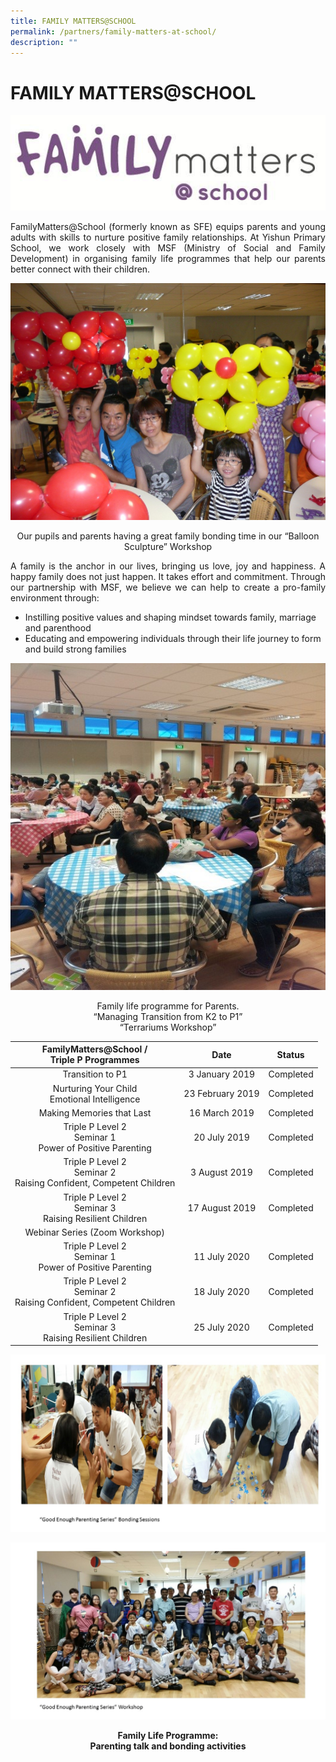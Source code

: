 ```yaml
---
title: FAMILY MATTERS@SCHOOL
permalink: /partners/family-matters-at-school/
description: ""
---
```

# FAMILY MATTERS@SCHOOL

![](/images/Partners/FAMILY%20MATTERS@SCHOOL/MSF01.gif)

<p style="text-align: justify;">FamilyMatters@School (formerly known as SFE) equips parents and young adults with skills to nurture positive family relationships. At Yishun Primary School, we work closely with MSF (Ministry of Social and Family Development) in organising family life programmes that help our parents better connect with their children.</p>

![](/images/Partners/FAMILY%20MATTERS@SCHOOL/family1.jpg)

<center>Our pupils and parents having a great family bonding time in our “Balloon Sculpture” Workshop</center>

<p style="text-align: justify;">A family is the anchor in our lives, bringing us love, joy and happiness. A happy family does not just happen. It takes effort and commitment. Through our partnership with MSF, we believe we can help to create a pro-family environment through:  </p>  

*   Instilling positive values and shaping mindset towards family, marriage and parenthood
*   Educating and empowering individuals through their life journey to form and build strong families


![](/images/Partners/FAMILY%20MATTERS@SCHOOL/family2.jpg)

<center>Family life programme for Parents.<br>“Managing Transition from K2 to P1”<br>“Terrariums Workshop” </center>

|               FamilyMatters@School /<br>Triple P Programmes              |       Date       |    Status   |
|:------------------------------------------------------------------------:|:----------------:|:-----------:|
|                             Transition to P1                             |  3 January 2019  |  Completed  |
|              Nurturing Your Child<br>Emotional Intelligence              | 23 February 2019 |  Completed  |
|                         Making Memories that Last                        |   16 March 2019  |  Completed  |
|       Triple P Level 2<br>Seminar 1<br>Power of Positive Parenting       |   20 July 2019   |  Completed  |
|  Triple P Level 2<br>Seminar 2<br>Raising Confident, Competent Children  |   3 August 2019  |  Completed  |
|        Triple P Level 2<br>Seminar 3<br>Raising Resilient Children       |  17 August 2019  |  Completed  |
|                       Webinar Series (Zoom Workshop)                     |                  |             |
|       Triple P Level 2<br>Seminar 1<br> Power of Positive Parenting      |   11 July 2020   |  Completed  |
|  Triple P Level 2<br>Seminar 2<br> Raising Confident, Competent Children |   18 July 2020   |  Completed  |
|        Triple P Level 2<br>Seminar 3<br> Raising Resilient Children      |   25 July 2020   |   Completed |

![](/images/Partners/FAMILY%20MATTERS@SCHOOL/FMS_2012_1.jpg)

![](/images/Partners/FAMILY%20MATTERS@SCHOOL/FMS_2016_2.jpg)

<center><b>Family Life Programme:<br>Parenting talk and bonding activities</b></center>